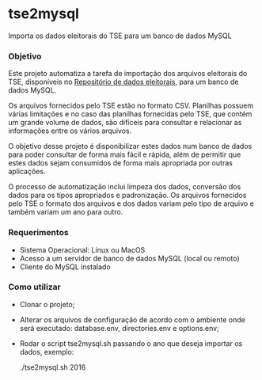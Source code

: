 # tse2mysql
Importa os dados eleitorais do TSE para um banco de dados MySQL

### Objetivo

Este projeto automatiza a tarefa de importação dos arquivos eleitorais do TSE, disponíveis no [Repositório de dados eleitorais](http://www.tse.jus.br/eleicoes/estatisticas/repositorio-de-dados-eleitorais/), para um banco de dados MySQL.

Os arquivos fornecidos pelo TSE estão no formato CSV. Planilhas possuem várias limitações e no caso das planilhas fornecidas pelo TSE, que contém um grande volume de dados, são difíceis para consultar e relacionar as informações entre os vários arquivos.

O objetivo desse projeto é disponibilizar estes dados num banco de dados para poder consultar de forma mais fácil e rápida, além de permitir que estes dados sejam consumidos de forma mais apropriada por outras aplicações.

O processo de automatização inclui limpeza dos dados, conversão dos dados para os tipos apropriados e padronização. Os arquivos fornecidos pelo TSE o formato dos arquivos e dos dados variam pelo tipo de arquivo e também variam um ano para outro.

### Requerimentos

* Sistema Operacional: Linux ou MacOS
* Acesso a um servidor de banco de dados MySQL (local ou remoto)
* Cliente do MySQL instalado

### Como utilizar

* Clonar o projeto;
* Alterar os arquivos de configuração de acordo com o ambiente onde será executado: database.env, directories.env e options.env;
* Rodar o script tse2mysql.sh passando o ano que deseja importar os dados, exemplo:

    ./tse2mysql.sh 2016
